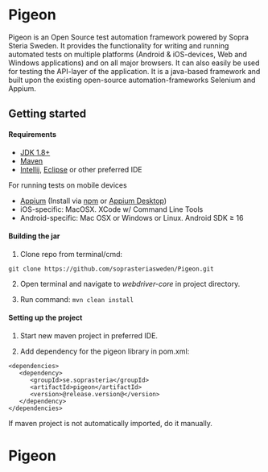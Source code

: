 # Pigeon

Pigeon is an Open Source test automation framework powered by Sopra Steria Sweden. 
It provides the functionality for writing and running automated tests on multiple platforms (Android & iOS-devices, Web and Windows applications) and on all major browsers. 
It can also easily be used for testing the API-layer of the application.
It is a java-based framework and built upon the existing open-source automation-frameworks Selenium and Appium.

## Getting started
#### Requirements
* [JDK 1.8+](https://www.oracle.com/technetwork/java/javase/downloads/index.html)
* [Maven](https://maven.apache.org/)
* [Intellij](https://www.jetbrains.com/idea/), [Eclipse](https://www.eclipse.org/ide/) or other preferred IDE

For running tests on mobile devices
* [Appium](http://appium.io/) (Install via [npm](https://nodejs.org/en/) or [Appium Desktop](https://github.com/appium/appium-desktop/releases/))
* iOS-specific: MacOSX. XCode w/ Command Line Tools
* Android-specific: Mac OSX or Windows or Linux.
                    Android SDK ≥ 16


#### Building the jar
1. Clone repo from terminal/cmd:

`git clone https://github.com/soprasteriasweden/Pigeon.git`

2. Open terminal and navigate to <i>webdriver-core</i> in project directory. 

3. Run command:
`mvn clean install`

#### Setting up the project

1. Start new maven project in preferred IDE.

2. Add dependency for the pigeon library in pom.xml:

```
<dependencies>
   <dependency>
      <groupId>se.soprasteria</groupId>
      <artifactId>pigeon</artifactId>
      <version>@release.version@</version>
   </dependency>
</dependencies>
```

If maven project is not automatically imported, do it manually.
# Pigeon

